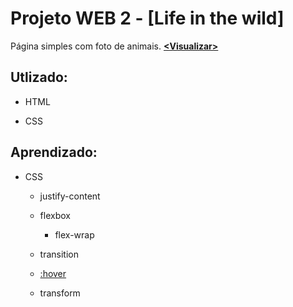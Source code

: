 # Projeto WEB 2 - [Life in the wild]
Página simples com foto de animais. __[<Visualizar\>](https://hlays.bitbucket.io/Projeto-2-Life-in-the-wild/)__


## Utlizado:

- HTML

- CSS



## Aprendizado:

- CSS

    - justify-content

    - flexbox
        - flex-wrap

    - transition

    - [:hover](https://developer.mozilla.org/pt-BR/docs/Web/CSS/:hover)

    - transform

